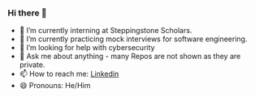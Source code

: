 ### Hi there 👋



- 🔭 I’m currently interning at Steppingstone Scholars.
- 🌱 I’m currently practicing mock interviews for software engineering.
- 🤔 I’m looking for help with cybersecurity 
- 💬 Ask me about anything - many Repos are not shown as they are private.
- 📫 How to reach me: [Linkedin](https://www.linkedin.com/in/justmcgriff/) 
- 😄 Pronouns: He/Him 


